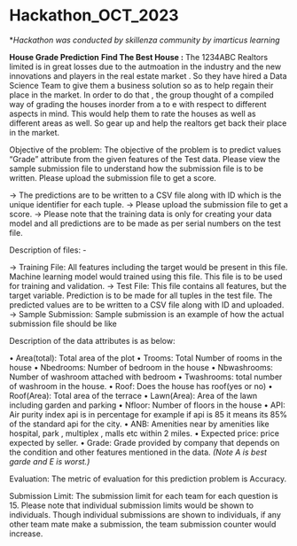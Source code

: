 # Hackathon_OCT_2023
**Hackathon was conducted by skillenza community by imarticus learning*



**House Grade Prediction**
**Find The Best House :** The 1234ABC Realtors limited is in great losses due to the autmoation in the industry and the new innovations and players in the real estate market . So they have hired a Data Science Team to give them a business solution so as to help regain their place in the market. In order to do that , the group thought of a compiled way of grading the houses inorder from a to e with respect to different aspects in mind. This would help them to rate the houses as well as different areas as well. So gear up and help the realtors get back their place in the market.

Objective of the problem: The objective of the problem is to predict values “Grade” attribute from the given features of the Test data. Please view the sample submission file to understand how the submission file is to be written. Please upload the submission file to get a score.

-> The predictions are to be written to a CSV file along with ID which is the unique identifier for each tuple.
-> Please upload the submission file to get a score.
-> Please note that the training data is only for creating your data model and all predictions are to be made as per serial numbers on the test file.

Description of files: -

-> Training File: All features including the target would be present in this file. Machine learning model would trained using this file. This file is to be used for training and validation.
-> Test File: This file contains all features, but the target variable. Prediction is to be made for all tuples in the test
file. The predicted values are to be written to a CSV file along with ID and uploaded.
-> Sample Submission: Sample submission is an example of how the actual submission file should be like

Description of the data attributes is as below:

• Area(total): Total area of the plot
• Trooms: Total Number of rooms in the house
• Nbedrooms: Number of bedroom in the house
• Nbwashrooms: Number of washroom attached with bedroom
• Twashrooms: total number of washroom in the house.
• Roof: Does the house has roof(yes or no)
• Roof(Area): Total area of the terrace
• Lawn(Area): Area of the lawn including garden and parking
• Nfloor: Number of floors in the house
• API: Air purity index api is in percentage for example if api is 85 it means its 85% of the standard api for the city.
• ANB: Amenities near by amenities like hospital, park , multiplex , malls etc within 2 miles.
• Expected price: price expected by seller.
• Grade: Grade provided by company that depends on the condition and other features mentioned in the data. *(Note A is best garde and E is worst.)*

Evaluation: The metric of evaluation for this prediction problem is Accuracy.

Submission Limit: The submission limit for each team for each question is 15. Please note that individual submission limits would be shown to individuals. Though individual submissions are shown to individuals, if any other team mate make a submission, the team submission counter would increase.
